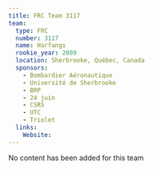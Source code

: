 ```yaml
---
title: FRC Team 3117
team:
  type: FRC
  number: 3117
  name: Harfangs
  rookie_year: 2009
  location: Sherbrooke, Québec, Canada
  sponsors:
    - Bombardier Aéronautique
    - Université de Sherbrooke
    - BRP
    - 24 juin
    - CSRS
    - UTC
    - Triolet
  links:
    Website: 
---
```

No content has been added for this team